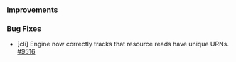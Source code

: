 ### Improvements

### Bug Fixes

- [cli] Engine now correctly tracks that resource reads have unique URNs.
  [#9516](https://github.com/pulumi/pulumi/pull/9516)